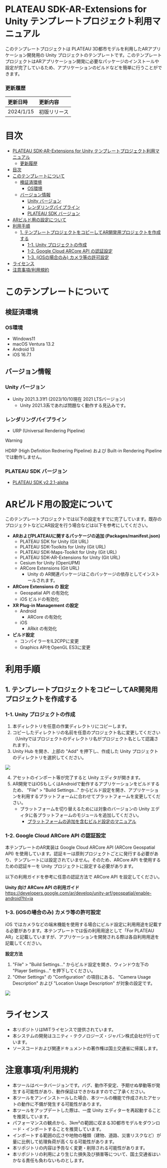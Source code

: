 # PLATEAU SDK-AR-Extensions for Unity テンプレートプロジェクト利用マニュアル

このテンプレートプロジェクトは PLATEAU 3D都市モデルを利用したARアプリケーション開発用の Unity プロジェクトのテンプレートです。このテンプレートプロジェクトはARアプリケーション開発に必要なパッケージのインストールや設定が完了しているため、アプリケーションのビルドなどを簡単に行うことができます。
     
### 更新履歴
| 更新日時 | 更新内容 |
| :--- | :--- |
|  2024/1/15  | 初版リリース |

     
# 目次

<!-- @import "[TOC]" {cmd="toc" depthFrom=1 depthTo=6 orderedList=false} -->

<!-- code_chunk_output -->

- [PLATEAU SDK-AR-Extensions for Unity テンプレートプロジェクト利用マニュアル](#plateau-sdk-ar-extensions-for-unity-テンプレートプロジェクト利用マニュアル)
    - [更新履歴](#更新履歴)
- [目次](#目次)
- [このテンプレートについて](#このテンプレートについて)
  - [検証済環境](#検証済環境)
    - [OS環境](#os環境)
  - [バージョン情報](#バージョン情報)
    - [Unity バージョン](#unity-バージョン)
    - [レンダリングパイプライン](#レンダリングパイプライン)
    - [PLATEAU SDK バージョン](#plateau-sdk-バージョン)
- [ARビルド用の設定について](#arビルド用の設定について)
- [利用手順](#利用手順)
  - [1. テンプレートプロジェクトをコピーしてAR開発用プロジェクトを作成する](#1-テンプレートプロジェクトをコピーしてar開発用プロジェクトを作成する)
    - [1-1. Unity プロジェクトの作成](#1-1-unity-プロジェクトの作成)
    - [1-2. Google Cloud ARCore API の認証設定](#1-2-google-cloud-arcore-api-の認証設定)
    - [1-3. (iOSの場合のみ) カメラ等の許可設定](#1-3-iosの場合のみ-カメラ等の許可設定)
- [ライセンス](#ライセンス)
- [注意事項/利用規約](#注意事項利用規約)

<!-- /code_chunk_output -->

# このテンプレートについて

## 検証済環境
### OS環境
- Windows11
- macOS Ventura 13.2
- Android 13
- iOS 16.7.1

## バージョン情報

### Unity バージョン
- Unity 2021.3.31f1 (2023/10/10現在 2021 LTSバージョン)
    - Unity 2021.3系であれば問題なく動作する見込みです。

### レンダリングパイプライン
- URP (Universal Rendering Pipeline)

> [!Warning]
> HDRP (High Definition Rednering Pipeline) および Built-in Rendering Pipeline では動作しません。

### PLATEAU SDK バージョン
- [PLATEAU SDK v2.2.1-alpha](https://github.com/Synesthesias/PLATEAU-SDK-for-Unity/releases/tag/v2.0.3-alpha)

# ARビルド用の設定について

このテンプレートプロジェクトでは以下の設定をすでに完了しています。既存のプロジェクトなどにAR設定を行う場合などは以下を参考にしてください。

- **ARおよびPLATEAUに関するパッケージの追加 (Packages/manifest.json)**
    - PLATEAU SDK for Unity (Git URL)
    - PLATEAU SDK-Toolkits for Unity (Git URL)
    - PLATEAU SDK-Maps-Toolkit for Unity (Git URL)
    - PLATEAU SDK-AR-Extensions for Unity (Git URL)
    - Cesium for Unity (OpenUPM)
    - ARCore Extensions (Git URL)
        - Unity の AR関連パッケージはこのパッケージの依存としてインストールされます。
- **ARCore Extensions の 設定**
    - Geospatial API の有効化
    - iOS ビルドの有効化
- **XR Plug-in Management の設定**
    - Android
        - ARCore の有効化
    - iOS
        - ARkit の有効化
- **ビルド設定**
    - コンパイラーをIL2CPPに変更
    - Graphics APIをOpenGL ES3に変更

# 利用手順

## 1. テンプレートプロジェクトをコピーしてAR開発用プロジェクトを作成する

### 1-1. Unity プロジェクトの作成

1. 本ディレクトリを任意の作業ディレクトリにコピーします。
2. コピーしたディレクトリの名前を任意のプロジェクト名に変更してください（Unityではプロジェクトのディレクトリ名がプロジェクト名として認識されます）。
3. Unity Hub を開き、上部の "Add" を押下し、作成した Unity プロジェクトのディレクトリを選択してください。

![](Documentation~/Images/add_project.png)

4. アセットのインポート等が完了すると Unity エディタが開きます。
5. AR開発ではiOSもしくはAndroidで動作するアプリケーションをビルドするため、 "File" > "Build Settings..." からビルド設定を開き、アプリケーションを利用するプラットフォームに合わせてプラットフォームを変更してください。
    - プラットフォームを切り替えるためには対象のバージョンの Unity エディタに各プラットフォームのモジュールを追加してください。
        - [プラットフォームの追加を含むビルド設定のマニュアル](https://docs.unity3d.com/ja/current/Manual/BuildSettings.html)

### 1-2. Google Cloud ARCore API の認証設定

本テンプレートのAR実装は Google Cloud ARCore API (ARCore Geospatial API) を使用しています。認証キーは原則プロジェクトごとに発行する必要があり、テンプレートには設定されていません。そのため、ARCore API を使用するための認証キーを Unity プロジェクトに設定する必要があります。

以下の利用ガイドを参考に任意の認証方法で ARCore API を設定してください。

**Unity 向け ARCore API の利用ガイド**
https://developers.google.com/ar/develop/unity-arf/geospatial/enable-android?hl=ja

### 1-3. (iOSの場合のみ) カメラ等の許可設定

iOS ではカメラなどの端末機能を使用する場合にビルド設定に利用用途を記載する必要があります。本テンプレートでは仮の利用用途として「For PLATEAU AR」と記載していますが、アプリケーションを開発される際は各自利用用途を記載してください。

**設定方法**
1. "File" > "Build Settings..." からビルド設定を開き、ウィンドウ左下の "Player Settings..." を押下してください。
2. "Other Settings" の "Configuration" の項目にある、 "Camera Usage Description" および "Location Usage Description" が対象の設定です。

![](Documentation~/Images/ios_usage_description.png)

# ライセンス
- 本リポジトリはMITライセンスで提供されています。
- 本システムの開発はユニティ・テクノロジーズ・ジャパン株式会社が行っています。
- ソースコードおよび関連ドキュメントの著作権は国土交通省に帰属します。

# 注意事項/利用規約
- 本ツールはベータバージョンです。バグ、動作不安定、予期せぬ挙動等が発生する可能性があり、動作保証はできかねますのでご了承ください。
- 本ツールをアンインストールした場合、本ツールの機能で作成されたアセットの動作に不備が発生する可能性があります。
- 本ツールをアップデートした際は、一度 Unity エディターを再起動することを推奨しています。
- パフォーマンスの観点から、3km²の範囲に収まる3D都市モデルをダウンロード・インポートすることを推奨しています。
- インポートする範囲の広さや地物の種類（建物、道路、災害リスクなど）が量に比例して処理負荷が高くなる可能性があります。
- 本リポジトリの内容は予告なく変更・削除される可能性があります。
- 本リポジトリの利用により生じた損失及び損害等について、国土交通省はいかなる責任も負わないものとします。
